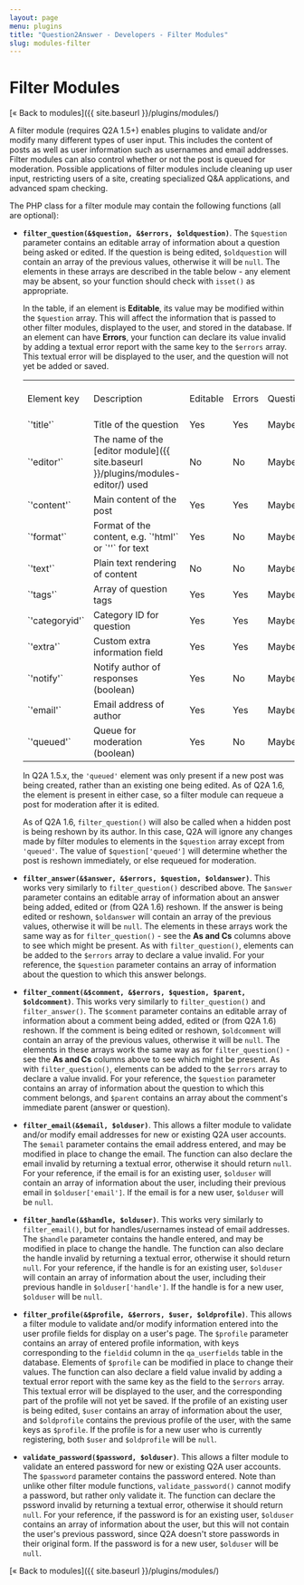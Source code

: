```yaml
---
layout: page
menu: plugins
title: "Question2Answer - Developers - Filter Modules"
slug: modules-filter
---
```


# Filter Modules

[« Back to modules]({{ site.baseurl }}/plugins/modules/)

A filter module (requires Q2A 1.5+) enables plugins to validate and/or modify many different types of user input. This includes the content of posts as well as user information such as usernames and email addresses. Filter modules can also control whether or not the post is queued for moderation. Possible applications of filter modules include cleaning up user input, restricting users of a site, creating specialized Q&A applications, and advanced spam checking.

The PHP class for a filter module may contain the following functions (all are optional):

- **`filter_question(&$question, &$errors, $oldquestion)`**. The `$question` parameter contains an editable array of information about a question being asked or edited. If the question is being edited, `$oldquestion` will contain an array of the previous values, otherwise it will be `null`. The elements in these arrays are described in the table below - any element may be absent, so your function should check with `isset()` as appropriate.

	In the table, if an element is **Editable**, its value may be modified within the `$question` array. This will affect the information that is passed to other filter modules, displayed to the user, and stored in the database. If an element can have **Errors**, your function can declare its value invalid by adding a textual error report with the same key to the `$errors` array. This textual error will be displayed to the user, and the question will not yet be added or saved.

	<table class="parameters">
	<tbody>
		<tr class="titles">
			<td>Element key</td>
			<td>Description</td>
			<td>Editable</td>
			<td>Errors</td>
			<td>Questions</td>
			<td>As and Cs</td>
		</tr>
		<tr>
			<td>`'title'`</td>
			<td>Title of the question</td>
			<td>Yes</td>
			<td>Yes</td>
			<td>Maybe</td>
			<td>No</td>
		</tr>
		<tr>
			<td>`'editor'`</td>
			<td>The name of the [editor module]({{ site.baseurl }}/plugins/modules-editor/) used</td>
			<td>No</td>
			<td>No</td>
			<td>Maybe</td>
			<td>Maybe</td>
		</tr>
		<tr>
			<td>`'content'`</td>
			<td>Main content of the post</td>
			<td>Yes</td>
			<td>Yes</td>
			<td>Maybe</td>
			<td>Maybe</td>
		</tr>
		<tr>
			<td>`'format'`</td>
			<td>Format of the content, e.g. `'html'` or `''` for text</td>
			<td>Yes</td>
			<td>No</td>
			<td>Maybe</td>
			<td>Maybe</td>
		</tr>
		<tr>
			<td>`'text'`</td>
			<td>Plain text rendering of content</td>
			<td>No</td>
			<td>No</td>
			<td>Maybe</td>
			<td>Maybe</td>
		</tr>
		<tr>
			<td>`'tags'`</td>
			<td>Array of question tags</td>
			<td>Yes</td>
			<td>Yes</td>
			<td>Maybe</td>
			<td>No</td>
		</tr>
		<tr>
			<td>`'categoryid'`</td>
			<td>Category ID for question</td>
			<td>Yes</td>
			<td>Yes</td>
			<td>Maybe</td>
			<td>No</td>
		</tr>
		<tr>
			<td>`'extra'`</td>
			<td>Custom extra information field</td>
			<td>Yes</td>
			<td>Yes</td>
			<td>Maybe</td>
			<td>No</td>
		</tr>
		<tr>
			<td>`'notify'`</td>
			<td>Notify author of responses (boolean)</td>
			<td>Yes</td>
			<td>No</td>
			<td>Maybe</td>
			<td>Maybe</td>
		</tr>
		<tr>
			<td>`'email'`</td>
			<td>Email address of author</td>
			<td>Yes</td>
			<td>Yes</td>
			<td>Maybe</td>
			<td>Maybe</td>
		</tr>
		<tr>
			<td>`'queued'`</td>
			<td>Queue for moderation (boolean)</td>
			<td>Yes</td>
			<td>No</td>
			<td>Maybe</td>
			<td>Maybe</td>
		</tr>
	</tbody>
	</table>

	In Q2A 1.5.x, the `'queued'` element was only present if a new post was being created, rather than an existing one being edited. As of Q2A 1.6, the element is present in either case, so a filter module can requeue a post for moderation after it is edited.

	As of Q2A 1.6, `filter_question()` will also be called when a hidden post is being reshown by its author. In this case, Q2A will ignore any changes made by filter modules to elements in the `$question` array except from `'queued'`. The value of `$question['queued']` will determine whether the post is reshown immediately, or else requeued for moderation.

- **`filter_answer(&$answer, &$errors, $question, $oldanswer)`**. This works very similarly to `filter_question()` described above. The `$answer` parameter contains an editable array of information about an answer being added, edited or (from Q2A 1.6) reshown. If the answer is being edited or reshown, `$oldanswer` will contain an array of the previous values, otherwise it will be `null`. The elements in these arrays work the same way as for `filter_question()` - see the **As and Cs** columns above to see which might be present. As with `filter_question()`, elements can be added to the `$errors` array to declare a value invalid. For your reference, the `$question` parameter contains an array of information about the question to which this answer belongs.

- **`filter_comment(&$comment, &$errors, $question, $parent, $oldcomment)`**. This works very similarly to `filter_question()` and `filter_answer()`. The `$comment` parameter contains an editable array of information about a comment being added, edited or (from Q2A 1.6) reshown. If the comment is being edited or reshown, `$oldcomment` will contain an array of the previous values, otherwise it will be `null`. The elements in these arrays work the same way as for `filter_question()` - see the **As and Cs** columns above to see which might be present. As with `filter_question()`, elements can be added to the `$errors` array to declare a value invalid. For your reference, the `$question` parameter contains an array of information about the question to which this comment belongs, and `$parent` contains an array about the comment's immediate parent (answer or question).

- **`filter_email(&$email, $olduser)`**. This allows a filter module to validate and/or modify email addresses for new or existing Q2A user accounts. The `$email` parameter contains the email address entered, and may be modified in place to change the email. The function can also declare the email invalid by returning a textual error, otherwise it should return `null`. For your reference, if the email is for an existing user, `$olduser` will contain an array of information about the user, including their previous email in `$olduser['email']`. If the email is for a new user, `$olduser` will be `null`.

- **`filter_handle(&$handle, $olduser)`**. This works very similarly to `filter_email()`, but for handles/usernames instead of email addresses. The `$handle` parameter contains the handle entered, and may be modified in place to change the handle. The function can also declare the handle invalid by returning a textual error, otherwise it should return `null`. For your reference, if the handle is for an existing user, `$olduser` will contain an array of information about the user, including their previous handle in `$olduser['handle']`. If the handle is for a new user, `$olduser` will be `null`.

- **`filter_profile(&$profile, &$errors, $user, $oldprofile)`**. This allows a filter module to validate and/or modify information entered into the user profile fields for display on a user's page. The `$profile` parameter contains an array of entered profile information, with keys corresponding to the `fieldid` column in the `qa_userfields` table in the database. Elements of `$profile` can be modified in place to change their values. The function can also declare a field value invalid by adding a textual error report with the same key as the field to the `$errors` array. This textual error will be displayed to the user, and the corresponding part of the profile will not yet be saved. If the profile of an existing user is being edited, `$user` contains an array of information about the user, and `$oldprofile` contains the previous profile of the user, with the same keys as `$profile`. If the profile is for a new user who is currently registering, both `$user` and `$oldprofile` will be `null`.

- **`validate_password($password, $olduser)`**. This allows a filter module to validate an entered password for new or existing Q2A user accounts. The `$password` parameter contains the password entered. Note than unlike other filter module functions, `validate_password()` cannot modify a password, but rather only validate it. The function can declare the pssword invalid by returning a textual error, otherwise it should return `null`. For your reference, if the password is for an existing user, `$olduser` contains an array of information about the user, but this will not contain the user's previous password, since Q2A doesn't store passwords in their original form. If the password is for a new user, `$olduser` will be `null`.

[« Back to modules]({{ site.baseurl }}/plugins/modules/)
